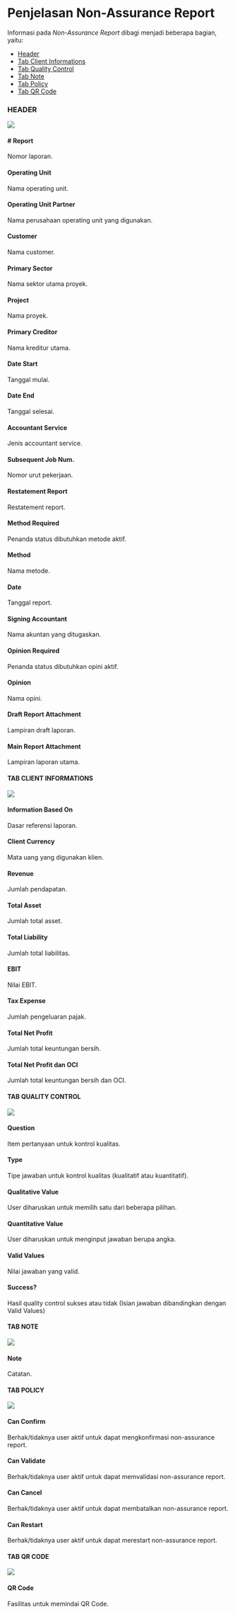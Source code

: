 # Penjelasan Non-Assurance Report

Informasi pada *Non-Assurance Report* dibagi menjadi beberapa bagian, yaitu:

* [Header](#bagian-header)
* [Tab Client Informations](#tab-client-informations)
* [Tab Quality Control](#tab-quality-control)
* [Tab Note](#tab-note)
* [Tab Policy](#tab-policy)
* [Tab QR Code](#tab-qr-code)

### <a name="bagian-header">HEADER</a>

![](../../img/non-assurance-report/bagian-header.png)

#### <a name="field-no-report"># Report</a>

Nomor laporan.

#### <a name="field-operating-unit">Operating Unit</a>

Nama operating unit.

#### <a name="field-operating-unit-partner">Operating Unit Partner</a>

Nama perusahaan operating unit yang digunakan.

#### <a name="field-customer">Customer</a>

Nama customer.

#### <a name="field-primary-sector">Primary Sector</a>

Nama sektor utama proyek.

#### <a name="field-project">Project</a>

Nama proyek.

#### <a name="field-primary-creditor">Primary Creditor</a>

Nama kreditur utama.

#### <a name="field-date-start">Date Start</a>

Tanggal mulai.

#### <a name="field-date-end">Date End</a>

Tanggal selesai.

#### <a name="field-accountant-service">Accountant Service</a>

Jenis accountant service.

#### <a name="field-subsequent-job">Subsequent Job Num.</a>

Nomor urut pekerjaan.

#### <a name="field-retatement-report">Restatement Report</a>

Restatement report.

#### <a name="field-method-required">Method Required</a>

Penanda status dibutuhkan metode aktif.

#### <a name="field-method">Method</a>

Nama metode.

#### <a name="field-date">Date</a>

Tanggal report.

#### <a name="field-signing-accountant">Signing Accountant</a>

Nama akuntan yang ditugaskan.

#### <a name="field-opinion-required">Opinion Required</a>

Penanda status dibutuhkan opini aktif.

#### <a name="field-opinion">Opinion</a>

Nama opini.

#### <a name="field-draft-report-attachment">Draft Report Attachment</a>

Lampiran draft laporan.

#### <a name="field-main-report-attachment">Main Report Attachment</a>

Lampiran laporan utama.

#### <a name="tab-client-informations">TAB CLIENT INFORMATIONS</a>

![](../../img/non-assurance-report/tab-client-informations.png)

#### <a name="field-information-based-on">Information Based On</a>

Dasar referensi laporan.

#### <a name="field-client-currency">Client Currency</a>

Mata uang yang digunakan klien.

#### <a name="field-revenue">Revenue</a>

Jumlah pendapatan.

#### <a name="field-total-asset">Total Asset</a>

Jumlah total asset.

#### <a name="field-total-liability">Total Liability</a>

Jumlah total liabilitas.

#### <a name="field-ebit">EBIT</a>

Nilai EBIT.

#### <a name="field-tax-expense">Tax Expense</a>

Jumlah pengeluaran pajak.

#### <a name="field-total-net-profit">Total Net Profit</a>

Jumlah total keuntungan bersih.

#### <a name="field-total-net-profit-oci">Total Net Profit dan OCI</a>

Jumlah total keuntungan bersih dan OCI.

#### <a name="tab-quality-control">TAB QUALITY CONTROL</a>

![](../../img/non-assurance-report/tab-quality-control.png)

#### <a name="field-question">Question</a>

Item pertanyaan untuk kontrol kualitas.

#### <a name="field-question-type">Type</a>

Tipe jawaban untuk kontrol kualitas (kualitatif atau kuantitatif).

#### <a name="field-qualitative-value">Qualitative Value</a>

User diharuskan untuk memilih satu dari beberapa pilihan.

#### <a name="field-quantitative-value">Quantitative Value</a>

User diharuskan untuk menginput jawaban berupa angka.

#### <a name="field-valid-values">Valid Values</a>

Nilai jawaban yang valid.

#### <a name="field-success">Success?</a>

Hasil quality control sukses atau tidak (Isian jawaban dibandingkan dengan Valid Values)

#### <a name="tab-note">TAB NOTE</a>

![](../../img/non-assurance-report/tab-note.png)

#### <a name="field-note">Note</a>

Catatan.

#### <a name="tab-policy">TAB POLICY</a>

![](../../img/non-assurance-report/tab-policy.png)

#### <a name="field-can-confirm">Can Confirm</a>

Berhak/tidaknya user aktif untuk dapat mengkonfirmasi non-assurance report.

#### <a name="field-can-validate">Can Validate</a>

Berhak/tidaknya user aktif untuk dapat memvalidasi non-assurance report.

#### <a name="field-can-cancel">Can Cancel</a>

Berhak/tidaknya user aktif untuk dapat membatalkan non-assurance report.

#### <a name="field-can-restart">Can Restart</a>

Berhak/tidaknya user aktif untuk dapat merestart non-assurance report.

#### <a name="tab-qr-code">TAB QR CODE</a>

![](../../img/non-assurance-report/tab-qr-code.png)

#### <a name="field-qr-code">QR Code</a>

Fasilitas untuk memindai QR Code.
